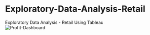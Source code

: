 # Exploratory-Data-Analysis-Retail
Exploratory Data Analysis - Retail Using Tableau
<br>
<img src="https://ibb.co/8KT6DD7" alt="Profit-Dashboard" border="0">
<br>
